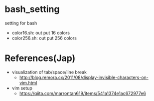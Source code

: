 # bash_setting
setting for bash

- color16.sh: out put 16 colors
- color256.sh: out put 256 colors

# References(Jap)
- visualization of tab/space/line break
    - http://blog.remora.cx/2011/08/display-invisible-characters-on-vim.html
- vim setup
    - https://qiita.com/marrontan619/items/541a1374e1ac672977e6

